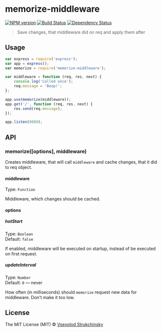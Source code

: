 # memorize-middleware

[![NPM version][npm-image]][npm-url] [![Build Status][travis-image]][travis-url] [![Dependency Status][depstat-image]][depstat-url]

> Save changes, that middleware did on req and apply them after

## Usage

```js
var express = require('express');
var app = express();
var memorize = require('memorize-middleware');

var middleware = function (req, res, next) {
    console.log('Called once');
    req.message = 'Boop!';
};

app.use(memorize(middleware));
app.get('/', function (req, res, next) {
    res.send(req.message);
});

app.listen(8080);
```

## API

### memorize([options], middleware)

Creates middleware, that will call `middleware` and cache changes, that it did to req object.

#### middleware
Type: `Function`

Middleware, which changes should be cached.

#### options

##### hotStart
Type: `Boolean`  
Default: `false`

If enabled, middleware will be executed on startup, instead of be executed on first request.

##### updateInterval
Type: `Number`  
Default: `0` — never

How often (in milliseconds) should `memorize` request new data for middleware. Don't make it too low.

## License

The MIT License (MIT) © [Vsevolod Strukchinsky](floatdrop@gmail.com)

[npm-url]: https://npmjs.org/package/memorize-middleware
[npm-image]: http://img.shields.io/npm/v/memorize-middleware.svg?style=flat

[travis-url]: https://travis-ci.org/floatdrop/memorize-middleware
[travis-image]: http://img.shields.io/travis/floatdrop/memorize-middleware.svg?style=flat

[depstat-url]: https://david-dm.org/floatdrop/memorize-middleware
[depstat-image]: http://img.shields.io/david/floatdrop/memorize-middleware.svg?style=flat
